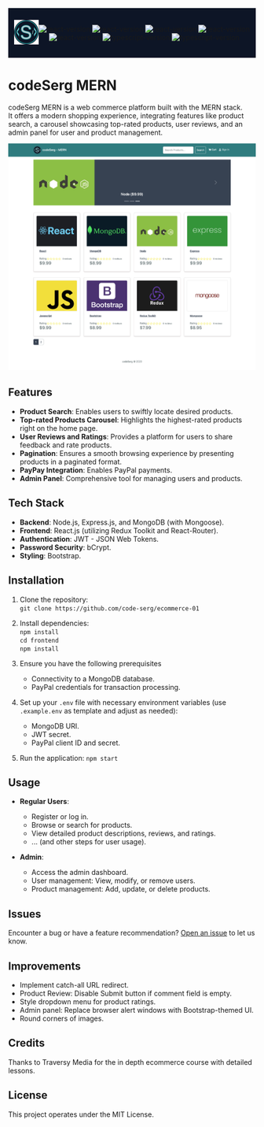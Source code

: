<div style="background-color: #0D1526; display: flex; justify-content: center; align-items: center; padding: 10px; margin-bottom: 10px">
  <p align="center">
    <img src="frontend/public/logo-cs.png" width="50" alt="logo">
  </p>
  <p align="center">
    <img src="https://img.shields.io/github/package-json/dependency-version/code-serg/ecommerce-01/react?filename=frontend%2Fpackage.json" alt="react-version">
    <img src="https://img.shields.io/github/package-json/dependency-version/code-serg/ecommerce-01/react-bootstrap?filename=frontend%2Fpackage.json" alt="react-version">
    <img src="https://img.shields.io/github/package-json/dependency-version/code-serg/ecommerce-01/react-redux?filename=frontend%2Fpackage.json&color=purple" alt="react-version">
    <img src="https://img.shields.io/github/package-json/dependency-version/code-serg/ecommerce-01/@reduxjs/toolkit?filename=frontend%2Fpackage.json&color=purple" alt="react-version"> <br>
    <img src="https://img.shields.io/github/package-json/dependency-version/code-serg/ecommerce-01/react-router-dom?filename=frontend%2Fpackage.json&color=red" alt="react-version">
    <img src="https://img.shields.io/github/package-json/dependency-version/code-serg/ecommerce-01/express?color=green" alt="typescript-version">
    <img src="https://img.shields.io/github/package-json/dependency-version/code-serg/ecommerce-01/mongoose?color=yellow" alt="typescript-version">

  </p>
</div>

# codeSerg MERN

codeSerg MERN is a web commerce platform built with the MERN stack. <br>
It offers a modern shopping experience, integrating features like product search, a carousel showcasing top-rated products, user reviews, and an admin panel for user and product management.

<p align="center">
   <img src="frontend/public/codeSerg-MERN.png" alt="Screenshot of the app" width="800">
</p>

## Features

- **Product Search**: Enables users to swiftly locate desired products.
- **Top-rated Products Carousel**: Highlights the highest-rated products right on the home page.
- **User Reviews and Ratings**: Provides a platform for users to share feedback and rate products.
- **Pagination**: Ensures a smooth browsing experience by presenting products in a paginated format.
- **PayPay Integration**: Enables PayPal payments.
- **Admin Panel**: Comprehensive tool for managing users and products.

## Tech Stack

- **Backend**: Node.js, Express.js, and MongoDB (with Mongoose).
- **Frontend**: React.js (utilizing Redux Toolkit and React-Router).
- **Authentication**: JWT - JSON Web Tokens.
- **Password Security**: bCrypt.
- **Styling**: Bootstrap.

## Installation

1. Clone the repository: <br>
   `git clone https://github.com/code-serg/ecommerce-01`

2. Install dependencies: <br>
   `npm install` <br>
   `cd frontend` <br>
   `npm install`

3. Ensure you have the following prerequisites

   - Connectivity to a MongoDB database.
   - PayPal credentials for transaction processing.

4. Set up your `.env` file with necessary environment variables (use `.example.env` as template and adjust as needed):

   - MongoDB URI.
   - JWT secret.
   - PayPal client ID and secret.

5. Run the application:
   `npm start`

## Usage

- **Regular Users**:

  - Register or log in.
  - Browse or search for products.
  - View detailed product descriptions, reviews, and ratings.
  - ... (and other steps for user usage).

- **Admin**:
  - Access the admin dashboard.
  - User management: View, modify, or remove users.
  - Product management: Add, update, or delete products.

## Issues

Encounter a bug or have a feature recommendation? [Open an issue](https://github.com/code-serg/ecommerce-01/issues) to let us know.

## Improvements

- Implement catch-all URL redirect.
- Product Review: Disable Submit button if comment field is empty.
- Style dropdown menu for product ratings.
- Admin panel: Replace browser alert windows with Bootstrap-themed UI.
- Round corners of images.

## Credits

Thanks to Traversy Media for the in depth ecommerce course with detailed lessons.

## License

This project operates under the MIT License.
